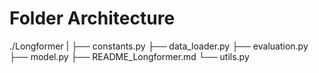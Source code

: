 # Folder Architecture

./Longformer
|
├── constants.py
├── data_loader.py
├── evaluation.py
├── model.py
├── README_Longformer.md
└── utils.py